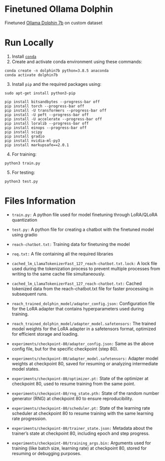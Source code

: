 # Finetuned Ollama Dolphin
Finetuned [Ollama Dolphin 7b](https://huggingface.co/cognitivecomputations/dolphin-2.0-mistral-7b) on custom dataset

# Run Locally
1. Install [`conda`](https://medium.com/@mustafa_kamal/a-step-by-step-guide-to-installing-conda-in-ubuntu-and-creating-an-environment-d4e49a73fc46)
2. Create and activate conda environment using these commands:
```
conda create -n dolphin7b python=3.8.5 anaconda
conda activate dolphin7b
```
3. Install `pip` and the required packages using:
```
sudo apt-get install python3-pip

pip install bitsandbytes --progress-bar off
pip install torch --progress-bar off
pip install -U transformers --progress-bar off
pip install -U peft --progress-bar off
pip install -U accelerate --progress-bar off
pip install loralib --progress-bar off
pip install einops --progress-bar off
pip install scipy
pip install gradio
pip install nvidia-ml-py3
pip install markupsafe==2.0.1
```
4. For training:
```
python3 train.py 
```
5. For testing:
```
python3 test.py
```
# Files Information

- `train.py:` A python file used for model finetuning through LoRA/QLoRA quantization

- `test.py:` A python file for creating a chatbot with the finetuned model using gradio

- `reach-chatbot.txt:` Training data for finetuning the model

- `req.txt:` A file containing all the required libraries 

- `cached_lm_LlamaTokenizerFast_127_reach-chatbot.txt.lock:` A lock file used during the tokenization process to prevent multiple processes from writing to the same cache file simultaneously.

- `cached_lm_LlamaTokenizerFast_127_reach-chatbot.txt:` Cached tokenized data from the reach-chatbot.txt file for faster processing in subsequent runs.

- `reach_trained_dolphin_model/adapter_config.json:` Configuration file for the LoRA adapter that contains hyperparameters used during training.

- `reach_trained_dolphin_model/adapter_model.safetensors:` The trained model weights for the LoRA adapter in a safetensors format, optimized for efficient storage and loading.

- `experiments/checkpoint-80/adapter_config.json:` Same as the above config file, but for the specific checkpoint (step 80).

- `experiments/checkpoint-80/adapter_model.safetensors:` Adapter model weights at checkpoint 80, saved for resuming or analyzing intermediate model states.

- `experiments/checkpoint-80/optimizer.pt:` State of the optimizer at checkpoint 80, used to resume training from the same point.

- `experiments/checkpoint-80/rng_state.pth:` State of the random number generator (RNG) at checkpoint 80 to ensure reproducibility.

- `experiments/checkpoint-80/scheduler.pt:` State of the learning rate scheduler at checkpoint 80 to resume training with the same learning rate progression.

- `experiments/checkpoint-80/trainer_state.json:` Metadata about the trainer’s state at checkpoint 80, including epoch and step progress.

- `experiments/checkpoint-80/training_args.bin:` Arguments used for training (like batch size, learning rate) at checkpoint 80, stored for resuming or debugging purposes.


